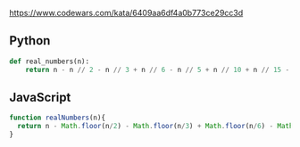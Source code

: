 https://www.codewars.com/kata/6409aa6df4a0b773ce29cc3d

## Python
```python
def real_numbers(n):
    return n - n // 2 - n // 3 + n // 6 - n // 5 + n // 10 + n // 15 - n // 30
```

## JavaScript
```js
function realNumbers(n){
  return n - Math.floor(n/2) - Math.floor(n/3) + Math.floor(n/6) - Math.floor(n/5) + Math.floor(n/10) + Math.floor(n/15) - Math.floor(n/30)
}
```